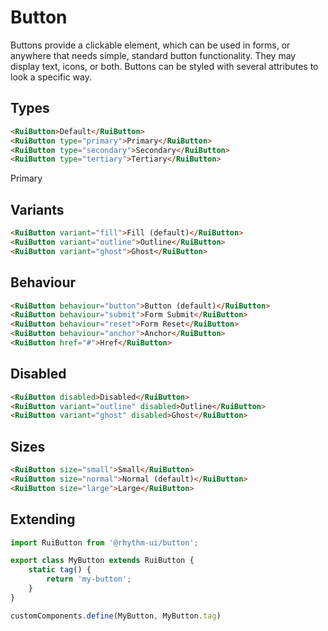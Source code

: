 # Button

Buttons provide a clickable element, which can be used in forms, or anywhere that needs simple, standard button functionality. They may display text, icons, or both. Buttons can be styled with several attributes to look a specific way.


## Types

```html preview
<RuiButton>Default</RuiButton>
<RuiButton type="primary">Primary</RuiButton>
<RuiButton type="secondary">Secondary</RuiButton>
<RuiButton type="tertiary">Tertiary</RuiButton>
```
<RuiButton type="primary">Primary</RuiButton>


## Variants

```html preview
<RuiButton variant="fill">Fill (default)</RuiButton>
<RuiButton variant="outline">Outline</RuiButton>
<RuiButton variant="ghost">Ghost</RuiButton>
```

## Behaviour

```html preview
<RuiButton behaviour="button">Button (default)</RuiButton>
<RuiButton behaviour="submit">Form Submit</RuiButton>
<RuiButton behaviour="reset">Form Reset</RuiButton>
<RuiButton behaviour="anchor">Anchor</RuiButton>
<RuiButton href="#">Href</RuiButton>
```

## Disabled

```html preview
<RuiButton disabled>Disabled</RuiButton>
<RuiButton variant="outline" disabled>Outline</RuiButton>
<RuiButton variant="ghost" disabled>Ghost</RuiButton>
```

## Sizes

```html preview
<RuiButton size="small">Small</RuiButton>
<RuiButton size="normal">Normal (default)</RuiButton>
<RuiButton size="large">Large</RuiButton>
```

## Extending

```js
import RuiButton from '@rhythm-ui/button';

export class MyButton extends RuiButton {
	static tag() {
		return 'my-button';
	}
}

customComponents.define(MyButton, MyButton.tag)
```
